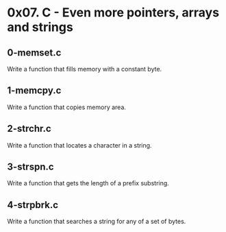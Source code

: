 # 0x07. C - Even more pointers, arrays and strings

## 0-memset.c
Write a function that fills memory with a constant byte.

## 1-memcpy.c
Write a function that copies memory area.

## 2-strchr.c
Write a function that locates a character in a string.

## 3-strspn.c
Write a function that gets the length of a prefix substring.

## 4-strpbrk.c
Write a function that searches a string for any of a set of bytes.

## 
